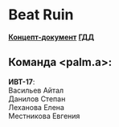 # Beat Ruin

[**Концепт-документ**](https://drive.google.com/file/d/1K369a1_W55dCAUk7OgOjVFtkafpzTXT_/view?usp=sharing)
[**ГДД**](https://docs.google.com/document/d/1qPZF7NjhMFkYBZ_5oJZn5bDQVBRHbMBJFJGa7nZ7hco/edit?usp=sharing)

## Команда <palm.a>:

**ИВТ-17**:
<br>Васильев Айтал
<br>Данилов Степан
<br>Леханова Елена
<br>Местникова Евгения

